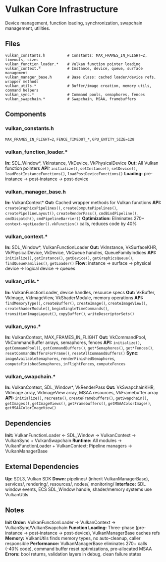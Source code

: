 # Vulkan Core Infrastructure

Device management, function loading, synchronization, swapchain management, utilities.

## Files
```
vulkan_constants.h          # Constants: MAX_FRAMES_IN_FLIGHT=2, timeouts, sizes
vulkan_function_loader.*    # Vulkan function pointer loading  
vulkan_context.*            # Instance, device, queue, surface management
vulkan_manager_base.h       # Base class: cached loader/device refs, wrapper methods
vulkan_utils.*              # Buffer/image creation, memory utils, command helpers
vulkan_sync.*               # Command pools, semaphores, fences
vulkan_swapchain.*          # Swapchain, MSAA, framebuffers
```

## Components

### vulkan_constants.h
`MAX_FRAMES_IN_FLIGHT=2`, `FENCE_TIMEOUT_*`, `GPU_ENTITY_SIZE=128`

### vulkan_function_loader.*
**In:** SDL_Window*, VkInstance, VkDevice, VkPhysicalDevice
**Out:** All Vulkan function pointers
**API:** `initialize()`, `setInstance()`, `setDevice()`, `loadPostInstanceFunctions()`, `loadPostDeviceFunctions()`
**Loading:** pre-instance → post-instance → post-device

### vulkan_manager_base.h
**In:** VulkanContext*
**Out:** Cached wrapper methods for Vulkan functions
**API:** `createGraphicsPipelines()`, `createComputePipelines()`, `createPipelineLayout()`, `createRenderPass()`, `cmdBindPipeline()`, `cmdDispatch()`, `cmdPipelineBarrier()`
**Optimization:** Eliminates 270+ `context->getLoader().vkFunction()` calls, reduces code by 40%

### vulkan_context.*
**In:** SDL_Window*, VulkanFunctionLoader
**Out:** VkInstance, VkSurfaceKHR, VkPhysicalDevice, VkDevice, VkQueue handles, QueueFamilyIndices
**API:** `initialize()`, `getInstance()`, `getDevice()`, `getGraphicsQueue()`, `findQueueFamilies()`, `getLoader()`
**Flow:** instance → surface → physical device → logical device → queues

### vulkan_utils.*
**In:** VulkanFunctionLoader, device handles, resource specs
**Out:** VkBuffer, VkImage, VkImageView, VkShaderModule, memory operations
**API:** `findMemoryType()`, `createBuffer()`, `createImage()`, `createImageView()`, `createShaderModule()`, `beginSingleTimeCommands()`, `transitionImageLayout()`, `copyBuffer()`, `writeDescriptorSets()`

### vulkan_sync.*
**In:** VulkanContext, MAX_FRAMES_IN_FLIGHT
**Out:** VkCommandPool, VkCommandBuffer arrays, semaphores, fences
**API:** `initialize()`, `getCommandPool()`, `getCommandBuffers()`, `get*Semaphores()`, `get*Fences()`, `resetCommandBuffersForFrame()`, `resetAllCommandBuffers()`
**Sync:** `imageAvailableSemaphores`, `renderFinishedSemaphores`, `computeFinishedSemaphores`, `inFlightFences`, `computeFences`

### vulkan_swapchain.*
**In:** VulkanContext, SDL_Window*, VkRenderPass
**Out:** VkSwapchainKHR, VkImage array, VkImageView array, MSAA resources, VkFramebuffer array
**API:** `initialize()`, `recreate()`, `createFramebuffers()`, `getSwapchain()`, `getImages()`, `getImageViews()`, `getFramebuffers()`, `getMSAAColorImage()`, `getMSAAColorImageView()`

## Dependencies

**Init:** VulkanFunctionLoader ← SDL_Window → VulkanContext → VulkanSync + VulkanSwapchain
**Runtime:** All modules → VulkanFunctionLoader + VulkanContext; Pipeline managers → VulkanManagerBase

## External Dependencies

**Up:** SDL3, Vulkan SDK
**Down:** pipelines/ (inherit VulkanManagerBase), services/, rendering/, resources/, nodes/, monitoring/
**Interface:** SDL window events, ECS SDL_Window handle, shader/memory systems use VulkanUtils

## Notes

**Init Order:** VulkanFunctionLoader → VulkanContext → VulkanSync/VulkanSwapchain
**Function Loading:** Three-phase (pre-instance → post-instance → post-device), VulkanManagerBase caches refs
**Memory:** VulkanUtils finds memory types, no auto-cleanup, caller responsible
**Performance:** VulkanManagerBase eliminates 270+ calls (-40% code), command buffer reset optimizations, pre-allocated MSAA
**Errors:** bool returns, validation layers in debug, clean failure states
